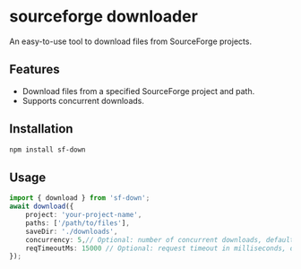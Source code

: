 # sourceforge downloader

An easy-to-use tool to download files from SourceForge projects.

## Features
- Download files from a specified SourceForge project and path.
- Supports concurrent downloads.

## Installation

```bash
npm install sf-down
```
## Usage

```typescript
import { download } from 'sf-down';
await download({
    project: 'your-project-name',
    paths: ['/path/to/files'],
    saveDir: './downloads',
    concurrency: 5,// Optional: number of concurrent downloads, default is 8
    reqTimeoutMs: 15000 // Optional: request timeout in milliseconds, default is 10000
});
